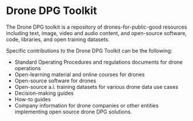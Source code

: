 # Drone DPG Toolkit

The Drone DPG toolkit is a repository of drones-for-public-good resources including text, image, video and audio content, and open-source software, code, libraries, and open training datasets. 

Specific contributions to the Drone DPG Toolkit can be the following:

* Standard Operating Procedures and regulations documents for drone operations
* Open-learning material and online courses for drones 
* Open-source software for drones
* Open-source a.i. training datasets for various drone data use cases
* Decision-making guides 
* How-to guides 
* Company information for drone companies or other entities implementing open source drone DPG solutions.
